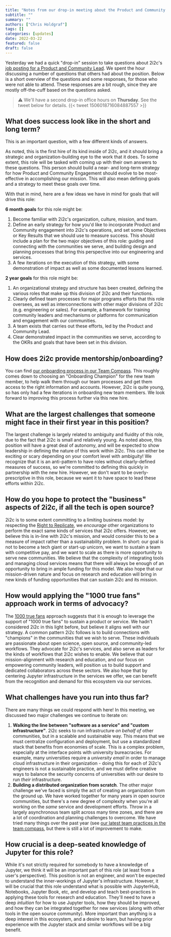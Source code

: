 ```yaml
---
title: "Notes from our drop-in meeting about the Product and Community Lead role"
subtitle: ""
summary: ""
authors: ["Chris Holdgraf"]
tags: []
categories: [updates]
date: 2022-03-22
featured: false
draft: false
---
```


Yesterday we had a quick "drop-in" session to take questions about 2i2c's [job posting for a Product and Community Lead](/blog/2022/job-product-community-lead).
We spent the hour discussing a number of questions that others had about the position.
Below is a short overview of the questions and some responses, for those who were not able to attend.
These responses are a bit rough, since they are mostly off-the-cuff based on the questions asked.

> ⚠️ We'll have a second drop-in office hours on **Thursday**. See the tweet below for details.
> {{< tweet 1506018716084887557 >}}

## What does success look like in the short and long term?

This is an important question, with a few different kinds of answers.

As noted, this is the first hire of its kind inside of 2i2c, and it should bring a strategic and organization-building eye to the work that it does.
To some extent, this role will be tasked with coming up with their own answers to these questions.
This person should build a near- and long-term strategy for how Product and Community Engagement should evolve to be most-effective in accomplishing our mission.
This will also mean defining goals and a strategy to meet these goals over time.

With that in mind, here are a few ideas we have in mind for goals that will drive this role:

**6 month goals** for this role might be:

1. Become familiar with 2i2c's organization, culture, mission, and team.
2. Define an early strategy for how you'd like to incorporate Product and Community engagement into 2i2c's operations, and set some Objectives or Key Results that we should use to measure success. This should include a plan for the two major objectives of this role: guiding and connecting with the communities we serve, and building design and planning processes that bring this perspective into our engineering and services.
3. A few iterations on the execution of this strategy, with some demonstration of impact as well as some documented lessons learned.

**2 year goals** for this role might be:

1. An organizational strategy and structure has been created, defining the various roles that make up this division of 2i2c and their functions.
2. Clearly defined team processes for major programs efforts that this role oversees, as well as interconnections with other major divisions of 2i2c (e.g. engineering or sales). For example, a framework for training community leaders and mechanisms or platforms for communication and engagement with our communities.
3. A team exists that carries out these efforts, led by the Product and Community Lead.
4. Clear demonstrated impact in the communities we serve, according to the OKRs and goals that have been set in this division.

## How does 2i2c provide mentorship/onboarding?

You can find [our onboarding process in our Team Compass](https://team-compass.2i2c.org/en/latest/get-started.html).
This roughly comes down to choosing an "Onboarding Champion" for the new team member, to help walk them through our team processes and get them access to the right information and accounts.
However, 2i2c is quite young, so has only had a few iterations in onboarding new team members.
We look forward to improving this process further via this new hire.

## What are the largest challenges that someone might face in their first year in this position?

The largest challenge is largely related to ambiguity and fluidity of this role, due to the fact that 2i2c is small and relatively young.
As noted above, this position will have a great deal of autonomy, and will be expected to show leadership in defining the nature of this work within 2i2c.
This can either be exciting or scary depending on your comfort level with ambiguity!
We recognize that it is an anti-pattern to have roles without clearly-defined measures of success, so we're committed to defining this quickly in partnership with the new hire.
However, we don't want to be overly-prescriptive in this role, because we want it to have space to lead these efforts within 2i2c.

## How do you hope to protect the "business" aspects of 2i2c, if all the tech is open source?

2i2c is to some extent committing to a limiting business model: by respecting the [Right to Replicate](https://2i2c.org/right-to-replicate), we *encourage* other organizations to perform the exact same kinds of services that 2i2c offers.
However, we believe this is in-line with 2i2c's mission, and would consider this to be a measure of impact rather than a sustainability problem.
In short: our goal is not to become a tech giant or start-up unicorn, we want to sustain a team with competitive pay, and we want to scale as there is more opportunity to serve new communities.
We believe that the complexity of integrating tools and managing cloud services means that there will always be enough of an opportunity to bring in ample funding for this model.
We also hope that our mission-driven nature and focus on research and education will bring in new kinds of funding opportunities that can sustain 2i2c and its mission.

## How would applying the "1000 true fans" approach work in terms of advocacy?

The [1000 true fans](https://kk.org/thetechnium/1000-true-fans/) approach suggests that it is enough to leverage the support of "1000 true fans" to sustain a product or service.
We hadn't considered 2i2c in this light before, but believe it aligns well with our strategy.
A common pattern 2i2c follows is to build connections with "champions" in the communities that we wish to serve.
These individuals are passionate about open science, open source, and community-led workflows.
They advocate for 2i2c's services, and also serve as leaders for the kinds of workflows that 2i2c wishes to enable.
We believe that our mission-alignment with research and education, and our focus on empowering community leaders, will position us to build support and dedicated collaborators across these sectors.
We also hope that by centering Jupyter infrastructure in the services we offer, we can benefit from the recognition and demand for this ecosystem via our services.

## What challenges have you run into thus far?

There are many things we could respond with here!
In this meeting, we discussed two major challenges we continue to iterate on:

1. **Walking the line between "software as a service" and "custom infrastructure"**. 2i2c seeks to run infrastructure _on behalf of_ other communities, but in a scalable and sustainable way.
   This means that we must centralize configuration and deployment, but use a standardized stack that benefits from economies of scale.
   This is a complex problem, especially at the interface points with university bureacracies.
   For example, many universities require a _university email_ in order to manage cloud infrastructure in their organization - doing this for each of 2i2c's engineers is not a sustainable practice, and we must define creative ways to balance the security concerns of universities with our desire to run *their* infrastructure.
2. **Building a distributed organization from scratch**. The other major challenge we've faced is simply the act of creating an organization from the ground up.
   We have worked together for many years in open source communities, but there's a new degree of complexity when you're all working on the _same_ service and development efforts.
   Throw in a largely asynchronous team split across many time zones, and there are a lot of coordination and planning challenges to overcome.
   We have tried many things over the past year (see [our latest team practices in the team compass](https://team-compass.2i2c.org/en/latest/practices/index.html), but there is still a lot of improvement to make.

## How crucial is a deep-seated knowledge of Jupyter for this role?

While it's not strictly required for somebody to have a knowledge of Jupyter, we think it will be an important part of this role (at least from a user's perspective).
This position is not an engineer, and won't be expected to understand the inner-workings of Jupyter's infrastructure.
However, it will be crucial that this role understand what is possible with JupyterHub, Notebooks, Jupyter Book, etc, and develop and teach best-practices in applying these tools for research and education.
They'll need to have a deep *intuition* for how to use Jupyter tools, how they should be improved, and how they can be integrated together for new services (along with other tools in the open source community).
More important than anything is a deep interest in this ecosystem, and a desire to learn, but having prior experience with the Jupyter stack and similar workflows will be a big benefit.
